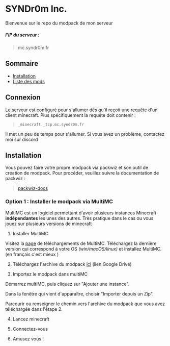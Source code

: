 # SYNDr0m Inc.

Bienvenue sur le repo du modpack de mon serveur

##### l'IP du serveur :

> mc.syndr0m.fr

## Sommaire

- [Installation](#Installation)
- [Liste des mods](#Mods)

## Connexion

Le serveur est configuré pour s'allumer dès qu'il reçoit une requête d'un client minecraft. Plus spécifiquement la requête doit contenir :

> `_minecraft._tcp.mc.syndr0m.fr`

Il met un peu de temps pour s'allumer. Si vous avez un problème, contactez moi sur discord

## Installation

Vous pouvez faire votre propre modpack via packwiz et son outil de création de modpack. Pour procéder, veuillez suivre la documentation de packwiz :

> [packwiz-docs](https://packwiz.infra.link/tutorials/installing/packwiz-installer/)

### Option 1 : Installer le modpack via MultiMC

MultiMC est un logiciel permettant d'avoir plusieurs instances Minecraft **indépendantes** les unes des autres. Très pratique dans le cas ou vous jouez sur plusieurs versions de minecraft

1. Installer MultiMC

Visitez la [page](https://multimc.org/#Download) de téléchargements de MultiMC. Téléchargez la dernière version qui correspond à votre OS *(win/macOS/linux)* et installez MultiMC. (en français c'est mieux )

2. Téléchargez l'archive du modpack [ici](https://drive.google.com/file/d/1pUHlt1nZWoH9IPM5-OqqSIjuDQu5RXfi/view?usp=share_link) (lien Google Drive)

3. Importez le modpack dans multiMC

Démarrez multiMC, puis cliquez sur "Ajouter une instance".

Dans la fenêtre qui vient d'apparaître, choisir "Importer depuis un Zip".

Parcourir ou renseigner le chemin vers l'archive du modpack que vous avez téléchargée dans l'étape 2.

4. Lancez minecraft

5. Connectez-vous

6. Amusez vous !

